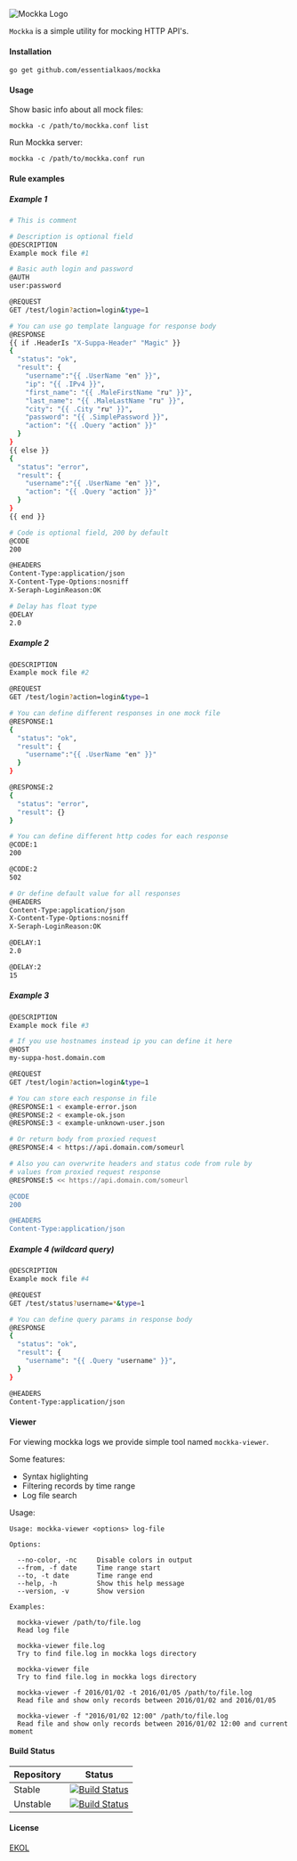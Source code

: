 ![Mockka Logo](https://essentialkaos.com/github/mockka-v5.png)

`Mockka` is a simple utility for mocking HTTP API's.

#### Installation
````
go get github.com/essentialkaos/mockka
````

#### Usage

Show basic info about all mock files:
````
mockka -c /path/to/mockka.conf list
````

Run Mockka server:
````
mockka -c /path/to/mockka.conf run
````

#### Rule examples

##### Example 1
````bash
# This is comment

# Description is optional field
@DESCRIPTION
Example mock file #1

# Basic auth login and password
@AUTH
user:password

@REQUEST
GET /test/login?action=login&type=1

# You can use go template language for response body
@RESPONSE
{{ if .HeaderIs "X-Suppa-Header" "Magic" }}
{
  "status": "ok",
  "result": {
    "username":"{{ .UserName "en" }}",
    "ip": "{{ .IPv4 }}",
    "first_name": "{{ .MaleFirstName "ru" }}",
    "last_name": "{{ .MaleLastName "ru" }}",
    "city": "{{ .City "ru" }}",
    "password": "{{ .SimplePassword }}",
    "action": "{{ .Query "action" }}"
  }
}
{{ else }}
{
  "status": "error",
  "result": {
    "username":"{{ .UserName "en" }}",
    "action": "{{ .Query "action" }}"
  }
}
{{ end }}

# Code is optional field, 200 by default
@CODE
200

@HEADERS
Content-Type:application/json
X-Content-Type-Options:nosniff
X-Seraph-LoginReason:OK

# Delay has float type
@DELAY
2.0

````

##### Example 2

````bash
@DESCRIPTION
Example mock file #2

@REQUEST
GET /test/login?action=login&type=1

# You can define different responses in one mock file
@RESPONSE:1
{
  "status": "ok",
  "result": {
    "username":"{{ .UserName "en" }}"
  }
}

@RESPONSE:2
{
  "status": "error",
  "result": {}
}

# You can define different http codes for each response
@CODE:1
200

@CODE:2
502

# Or define default value for all responses
@HEADERS
Content-Type:application/json
X-Content-Type-Options:nosniff
X-Seraph-LoginReason:OK

@DELAY:1
2.0

@DELAY:2
15

````

##### Example 3

````bash
@DESCRIPTION
Example mock file #3

# If you use hostnames instead ip you can define it here
@HOST
my-suppa-host.domain.com

@REQUEST
GET /test/login?action=login&type=1

# You can store each response in file
@RESPONSE:1 < example-error.json
@RESPONSE:2 < example-ok.json
@RESPONSE:3 < example-unknown-user.json

# Or return body from proxied request
@RESPONSE:4 < https://api.domain.com/someurl

# Also you can overwrite headers and status code from rule by
# values from proxied request response
@RESPONSE:5 << https://api.domain.com/someurl

@CODE
200

@HEADERS
Content-Type:application/json

````

##### Example 4 (wildcard query)

````bash
@DESCRIPTION
Example mock file #4

@REQUEST
GET /test/status?username=*&type=1

# You can define query params in response body
@RESPONSE
{
  "status": "ok",
  "result": {
    "username": "{{ .Query "username" }}",
  }
}

@HEADERS
Content-Type:application/json

````

#### Viewer

For viewing mockka logs we provide simple tool named `mockka-viewer`.

Some features:

* Syntax higlighting
* Filtering records by time range
* Log file search

Usage:

````
Usage: mockka-viewer <options> log-file

Options:

  --no-color, -nc     Disable colors in output
  --from, -f date     Time range start
  --to, -t date       Time range end
  --help, -h          Show this help message
  --version, -v       Show version

Examples:

  mockka-viewer /path/to/file.log
  Read log file

  mockka-viewer file.log
  Try to find file.log in mockka logs directory

  mockka-viewer file
  Try to find file.log in mockka logs directory

  mockka-viewer -f 2016/01/02 -t 2016/01/05 /path/to/file.log
  Read file and show only records between 2016/01/02 and 2016/01/05

  mockka-viewer -f "2016/01/02 12:00" /path/to/file.log
  Read file and show only records between 2016/01/02 12:00 and current moment

````

#### Build Status

| Repository | Status |
|------------|--------|
| Stable | [![Build Status](https://travis-ci.org/essentialkaos/mockka.svg?branch=master)](https://travis-ci.org/essentialkaos/mockka) |
| Unstable | [![Build Status](https://travis-ci.org/essentialkaos/mockka.svg?branch=develop)](https://travis-ci.org/essentialkaos/mockka) |

#### License

[EKOL](https://essentialkaos.com/ekol)

